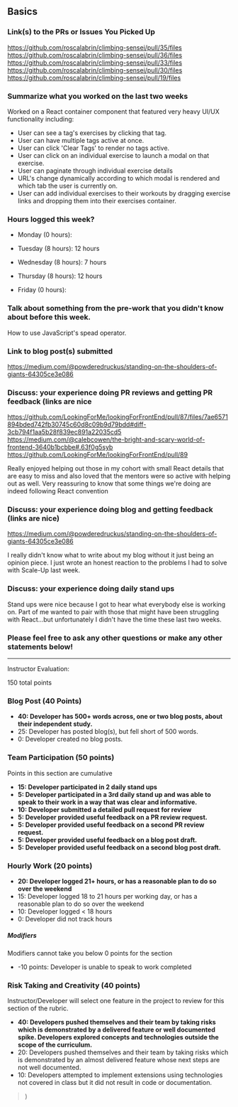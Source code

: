## Basics

### Link(s) to the PRs or Issues You Picked Up
https://github.com/roscalabrin/climbing-sensei/pull/35/files
https://github.com/roscalabrin/climbing-sensei/pull/36/files
https://github.com/roscalabrin/climbing-sensei/pull/33/files
https://github.com/roscalabrin/climbing-sensei/pull/30/files
https://github.com/roscalabrin/climbing-sensei/pull/19/files


### Summarize what you worked on the last two weeks
Worked on a React container component that featured very heavy UI/UX functionality including:
- User can see a tag's exercises by clicking that tag.
- User can have multiple tags active at once.
- User can click 'Clear Tags' to render no tags active.
- User can click on an individual exercise to launch a modal on that exercise.
- User can paginate through individual exercise details
- URL's change dynamically according to which modal is rendered and
  which tab the user is currently on.
- User can add individual exercises to their workouts by dragging
  exercise links and dropping them into their exercises container.

### Hours logged this week?

- Monday (0 hours):
- Tuesday (8 hours):
  12 hours

- Wednesday (8 hours):
  7 hours

- Thursday (8 hours):
  12 hours

- Friday (0 hours):

### Talk about something from the pre-work that you didn't know about before this week.
How to use JavaScript's spead operator.

### Link to blog post(s) submitted
https://medium.com/@powderedruckus/standing-on-the-shoulders-of-giants-64305ce3e086

### Discuss: your experience doing PR reviews and getting PR feedback (links are nice
https://github.com/LookingForMe/lookingForFrontEnd/pull/87/files/7ae6571894bded742fb30745c60d8c09b9d79bdd#diff-3cb794f1aa5b28f839ec891a22035cd5
https://medium.com/@calebcowen/the-bright-and-scary-world-of-frontend-3640b1bcbbe#.63f0g5syb
https://github.com/LookingForMe/lookingForFrontEnd/pull/89

Really enjoyed helping out those in my cohort with small React details that are easy to miss and also
loved that the mentors were so active with helping out as well. Very reassuring to know that some
things we're doing are indeed following React convention

### Discuss: your experience doing blog and getting feedback (links are nice)
https://medium.com/@powderedruckus/standing-on-the-shoulders-of-giants-64305ce3e086

I really didn't know what to write about my blog without it just being an opinion piece.
I just wrote an honest reaction to the problems I had to solve with Scale-Up last week.

### Discuss: your experience doing daily stand ups
Stand ups were nice because I got to hear what everybody else is working on. Part of me
wanted to pair with those that might have been struggling with React...but unfortunately I
didn't have the time these last two weeks.

### Please feel free to ask any other questions or make any other statements below!

-----

Instructor Evaluation:

150 total points

### Blog Post (40 Points)

* **40: Developer has 500+ words across, one or two blog posts, about their independent study.**
* 25: Developer has posted blog(s), but fell short of 500 words.
* 0: Developer created no blog posts.

### Team Participation (50 points)

Points in this section are cumulative

* **15: Developer participated in 2 daily stand ups**
* **5: Developer participated in a 3rd daily stand up and was able to speak to their work in a way that was clear and informative.**
* **10: Developer submitted a detailed pull request for review**
* **5: Developer provided useful feedback on a PR review request.**
* **5: Developer provided useful feedback on a second PR review request.**
* **5: Developer provided useful feedback on a blog post draft.**
* **5: Developer provided useful feedback on a second blog post draft.**

### Hourly Work (20 points)

* **20: Developer logged 21+ hours, or has a reasonable plan to do so over the weekend**
* 15: Developer logged 18 to 21 hours per working day, or has a reasonable plan to do so over the weekend
* 10: Developer logged < 18 hours
* 0: Developer did not track hours

##### Modifiers

Modifiers cannot take you below 0 points for the section

* -10 points: Developer is unable to speak to work completed

### Risk Taking and Creativity (40 points)

Instructor/Developer will select one feature in the project to review for this section of the rubric.

* **40: Developers pushed themselves and their team by taking risks which is demonstrated by a delivered feature or well documented spike. Developers explored concepts and technologies outside the scope of the curriculum.**
* 20: Developers pushed themselves and their team by taking risks which is demonstrated by an almost delivered feature whose next steps are not well documented.
* 10: Developers attempted to implement extensions using technologies not covered in class but it did not result in code or documentation.
>)
